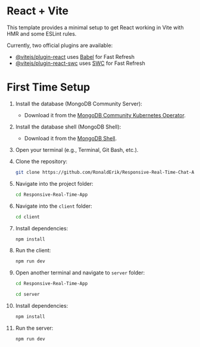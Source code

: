 # React + Vite

This template provides a minimal setup to get React working in Vite with HMR and some ESLint rules.

Currently, two official plugins are available:

- [@vitejs/plugin-react](https://github.com/vitejs/vite-plugin-react/blob/main/packages/plugin-react/README.md) uses [Babel](https://babeljs.io/) for Fast Refresh
- [@vitejs/plugin-react-swc](https://github.com/vitejs/vite-plugin-react-swc) uses [SWC](https://swc.rs/) for Fast Refresh

# First Time Setup
1. Install the database (MongoDB Community Server):
    - Download it from the [MongoDB Community Kubernetes Operator](https://www.mongodb.com/try/download/community-kubernetes-operator).
    
2. Install the database shell (MongoDB Shell):
    - Download it from the [MongoDB Shell](https://www.mongodb.com/try/download/shell).

3. Open your terminal (e.g., Terminal, Git Bash, etc.).

4. Clone the repository:
    ```bash
    git clone https://github.com/RonaldErik/Responsive-Real-Time-Chat-App.git
    ```
5. Navigate into the project folder:
    ```bash
    cd Responsive-Real-Time-App
    ```
6. Navigate into the `client` folder:
    ```bash
    cd client
    ```
7. Install dependencies:
    ```bash
    npm install
    ```
8. Run the client:
    ```bash
    npm run dev
    ```
9. Open another terminal and navigate to `server` folder:
    ```bash
    cd Responsive-Real-Time-App
    ```
    ```bash 
    cd server
    ```
10. Install dependencies:
    ```bash
    npm install
    ```
11. Run the server:
    ```bash
    npm run dev
    ```
